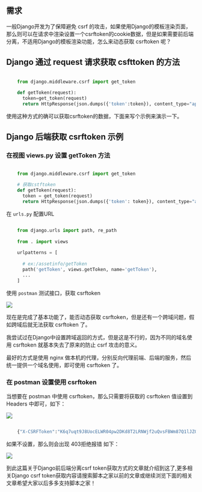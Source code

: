 ##  需求

一般Django开发为了保障避免 csrf
的攻击，如果使用Django的模板渲染页面，那么则可以在请求中渲染设置一个csrftoken的cookie数据，但是如果需要前后端分离，不适用Django的模板渲染功能，怎么来动态获取
csrftoken 呢？

##  Django 通过 request 请求获取 csfttoken 的方法

```python

    from django.middleware.csrf import get_token
     
    def getToken(request):
      token=get_token(request)
      return HttpResponse(json.dumps({'token':token}), content_type="application/json,charset=utf-8")
```

使用这种方式的确可以获取csrftoken的数据，下面来写个示例来演示一下。

##  Django 后端获取 csrftoken 示例

###  在视图 views.py 设置 getToken 方法

```python

    from django.middleware.csrf import get_token
     
    # 获取cstftoken
    def getToken(request):
      token = get_token(request)
      return HttpResponse(json.dumps({'token': token}), content_type="application/json,charset=utf-8")
```

在 ` urls.py ` 配置URL

```python

    from django.urls import path, re_path
     
    from . import views
     
    urlpatterns = [
     
      # ex:/assetinfo/getToken
      path('getToken', views.getToken, name='getToken'),
      ...
    ]
```

使用 ` postman ` 测试接口，获取 csrftoken

![](https://img.jbzj.com/file_images/article/202012/2020122514050543.jpg)

现在是完成了基本功能了，能否动态获取 csrftoken，但是还有一个跨域问题，假如跨域后就无法获取 csrftoken 了。

我尝试过在Django中设置跨域返回的方式，但是这是不行的，因为不同的域名使用 csrftoken 就基本失去了原来的防止 csrf 攻击的意义。

最好的方式是使用 nginx 做本机的代理，分别反向代理前端、后端的服务，然后统一提供一个域名使用，即可使用 csrftoken 了。

###  在 postman 设置使用 csrftoken

当想要在 postman 中使用 csrftoken，那么只需要将获取的 csrftoken 值设置到 Headers 中即可，如下：

![](https://img.jbzj.com/file_images/article/202012/2020122514050544.jpg)

```python

    {"X-CSRFToken":"K6q7uqt9J8UocELWR04pw2DKd8T2LRNWjf2uQvsFBWm87Q1lJZQV1vj3pR8REzCR"}
```

如果不设置，那么则会出现 403拒绝报错 如下：

![](https://img.jbzj.com/file_images/article/202012/2020122514050545.jpg)

到此这篇关于Django前后端分离csrf token获取方式的文章就介绍到这了,更多相关Django csrf
token获取内容请搜索脚本之家以前的文章或继续浏览下面的相关文章希望大家以后多多支持脚本之家！

